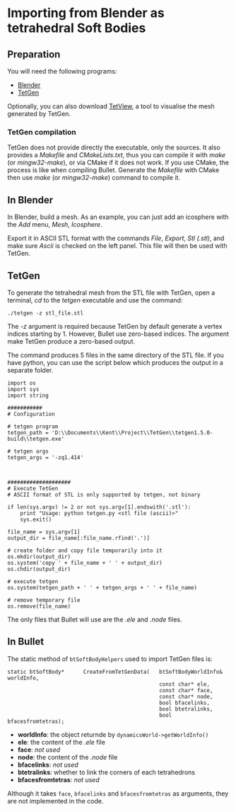 Importing from Blender as tetrahedral Soft Bodies
=====================================

Preparation
-----------

You will need the following programs:

* [Blender][blender]
* [TetGen][tetgen]

Optionally, you can also download [TetView][tetview], a tool to visualise the mesh generated by TetGen.

### TetGen compilation ###

TetGen does not provide directly the executable, only the sources. It also provides a *Makefile* and *CMakeLists.txt*, thus you can compile it with *make* (or *mingw32-make*), or via CMake if it does not work. If you use CMake, the process is like when compiling Bullet. Generate the *Makefile* with CMake then use *make* (or *mingw32-make*) command to compile it.

In Blender
-------

In Blender, build a mesh. As an example, you can just add an icosphere with the *Add* menu, *Mesh*, *Icosphere*.

Export it in ASCII STL format with the commands *File*, *Export*, *Stl (.stl)*, and make sure *Ascii* is checked on the left panel. This file will then be used with TetGen.

TetGen
------

To generate the tetrahedral mesh from the STL file with TetGen, open a terminal, *cd* to the *tetgen* executable and use the command:

	./tetgen -z stl_file.stl

The *-z* argument is required because TetGen by default generate a vertex indices starting by 1. However, Bullet use zero-based indices. The argument make TetGen produce a zero-based output.

The command produces 5 files in the same directory of the STL file. If you have python, you can use the script below which produces the output in a separate folder.

	import os
	import sys
	import string

	###########
	# Configuration

	# tetgen program
	tetgen_path = 'D:\\Documents\\Kent\\Project\\TetGen\\tetgen1.5.0-build\\tetgen.exe'

	# tetgen args
	tetgen_args = '-zq1.414'



	####################
	# Execute TetGen
	# ASCII format of STL is only supported by tetgen, not binary

	if len(sys.argv) != 2 or not sys.argv[1].endswith('.stl'):
		print "Usage: python tetgen.py <stl file (ascii)>"
		sys.exit()

	file_name = sys.argv[1]
	output_dir = file_name[:file_name.rfind('.')]

	# create folder and copy file temporarily into it
	os.mkdir(output_dir)
	os.system('copy ' + file_name + ' ' + output_dir)
	os.chdir(output_dir)

	# execute tetgen
	os.system(tetgen_path + ' ' + tetgen_args + ' ' + file_name)

	# remove temporary file
	os.remove(file_name)

The only files that Bullet will use are the *.ele* and *.node* files.

In Bullet
---------

The static method of `btSoftBodyHelpers` used to import TetGen files is:

	static btSoftBody*		CreateFromTetGenData(	btSoftBodyWorldInfo& worldInfo,
													const char* ele,
													const char* face,
													const char* node,
													bool bfacelinks,
													bool btetralinks,
													bool bfacesfromtetras);

* **worldInfo**: the object returnde by `dynamicsWorld->getWorldInfo()`
* **ele**: the content of the *.ele* file
* **face**: *not used*
* **node**: the content of the *.node* file
* **bfacelinks**: *not used*
* **btetralinks**: whether to link the corners of each tetrahedrons
* **bfacesfromtetras**: *not used*

Although it takes `face`, `bfacelinks` and `bfacesfromtetras` as arguments, they are not implemented in the code.

[blender]: http://www.blender.org/download/
[tetgen]: http://wias-berlin.de/software/tetgen/#Download
[tetview]: http://wias-berlin.de/software/tetgen/tetview.html